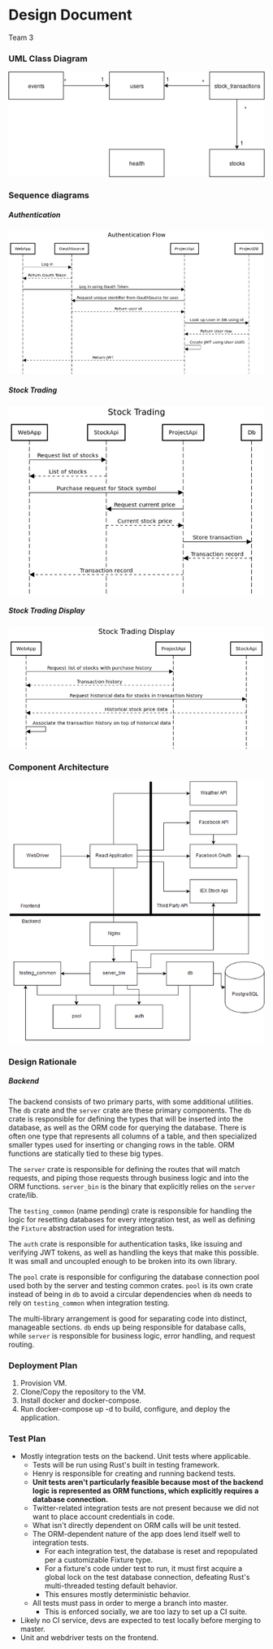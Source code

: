 # Design Document
Team 3


### UML Class Diagram
![Class Diagram](../../diagrams/Relations.png)

### Sequence diagrams

##### Authentication

![Auth](../../diagrams/AuthenticationFlow.png)

##### Stock Trading

![Stock](../../diagrams/StockTrading.png)

##### Stock Trading Display

![Stock Display](../../diagrams/StockTradingDisplay.png)

### Component Architecture

![Component Architecture](../../diagrams/ComponentArch.png)

### Design Rationale
##### Backend
The backend consists of two primary parts, with some additional utilities.
The `db` crate and the `server` crate are these primary components.
The `db` crate is responsible for defining the types that will be inserted into the database, as well as the ORM code for querying the database.
There is often one type that represents all columns of a table, and then specialized smaller types used for inserting or changing rows in the table.
ORM functions are statically tied to these big types.

The `server` crate is responsible for defining the routes that will match requests, and piping those requests through business logic and into the ORM functions. 
`server_bin` is the binary that explicitly relies on the `server` crate/lib.

The `testing_common` (name pending) crate is responsible for handling the logic for resetting databases for every integration test, as well as defining the `Fixture` abstraction used for integration tests.

The `auth` crate is responsible for authentication tasks, like issuing and verifying JWT tokens, as well as handling the keys that make this possible.
It was small and uncoupled enough to be broken into its own library.

The `pool` crate is responsible for configuring the database connection pool used both by the server and testing common crates.
`pool` is its own crate instead of being in `db` to avoid a circular dependencies when `db` needs to rely on `testing_common` when integration testing.

The multi-library arrangement is good for separating code into distinct, manageable sections.
`db` ends up being responsible for database calls, while `server` is responsible for business logic, error handling, and request routing.


### Deployment Plan
1. Provision VM.
2. Clone/Copy the repository to the VM.
3. Install docker and docker-compose.
4. Run docker-compose up -d to build, configure, and deploy the application.

### Test Plan
* Mostly integration tests on the backend. Unit tests where applicable.
  * Tests will be run using Rust's built in testing framework.
  * Henry is responsible for creating and running backend tests.
  * **Unit tests aren't particularly feasible because most of the backend logic is represented as ORM functions, which explicitly requires a database connection.**
  * Twitter-related integration tests are not present because we did not want to place account credentials in code.
  * What isn't directly dependent on ORM calls will be unit tested.
  * The ORM-dependent nature of the app does lend itself well to integration tests.
    * For each integration test, the database is reset and repopulated per a customizable Fixture type.
    * For a fixture's code under test to run, it must first acquire a global lock on the test database connection, defeating Rust's multi-threaded testing default behavior.
    * This ensures mostly deterministic behavior.
  * All tests must pass in order to merge a branch into master.
    * This is enforced socially, we are too lazy to set up a CI suite.
* Likely no CI service, devs are expected to test locally before merging to master.
* Unit and webdriver tests on the frontend.
